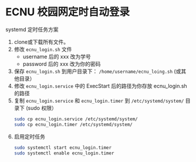 # ECNU 校园网定时自动登录

systemd 定时任务方案

1. clone或下载所有文件。
2. 修改 `ecnu_login.sh` 文件
   - username 后的 xxx 改为学号
   - password 后的 xxx 改为你的密码
3. 保存 `ecnu_login.sh` 到用户目录下： `/home/username/ecnu_loing.sh` (或其他目录）
4. 修改 `ecnu_login.service` 中的 ExecStart 后的路径为你存放 ecnu_login.sh 的路径
5. 复制 `ecnu_login.service` 和 `ecnu_login.timer` 到 `/etc/systemd/system/` 目录下 (sudo 权限）
   ```sh
   sudo cp ecnu_login.service /etc/systemd/system/
   sudo cp ecnu_login.timer /etc/systemd/system/
   ```
6. 启用定时任务
   ```sh
   sudo systemctl start ecnu_login.timer
   sudo systemctl enable ecnu_login.timer
   ```
